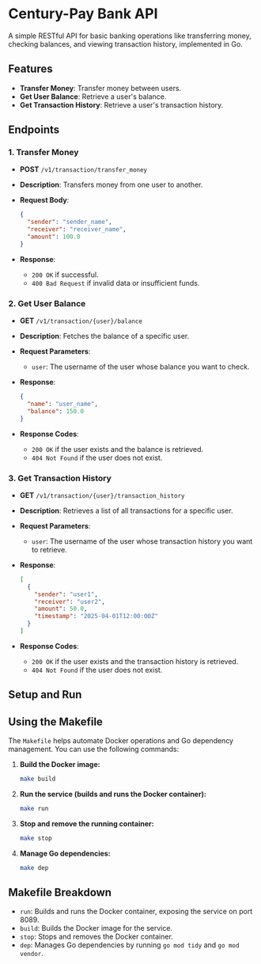 # Century-Pay Bank API

A simple RESTful API for basic banking operations like transferring money, checking balances, and viewing transaction history, implemented in Go.

## Features

-   **Transfer Money**: Transfer money between users.
-   **Get User Balance**: Retrieve a user's balance.
-   **Get Transaction History**: Retrieve a user's transaction history.

## Endpoints

### 1.  **Transfer Money**

-   **POST** `/v1/transaction/transfer_money`
-   **Description**: Transfers money from one user to another.
-   **Request Body**:

    ```json
    {
      "sender": "sender_name",
      "receiver": "receiver_name",
      "amount": 100.0
    }
    ```

-   **Response**:
    -   `200 OK` if successful.
    -   `400 Bad Request` if invalid data or insufficient funds.

### 2.  **Get User Balance**

-   **GET** `/v1/transaction/{user}/balance`
-   **Description**: Fetches the balance of a specific user.
-   **Request Parameters**:
    -   `user`: The username of the user whose balance you want to check.
-   **Response**:

    ```json
    {
      "name": "user_name",
      "balance": 150.0
    }
    ```

-   **Response Codes**:
    -   `200 OK` if the user exists and the balance is retrieved.
    -   `404 Not Found` if the user does not exist.

### 3.  **Get Transaction History**

-   **GET** `/v1/transaction/{user}/transaction_history`
-   **Description**: Retrieves a list of all transactions for a specific user.
-   **Request Parameters**:
    -   `user`: The username of the user whose transaction history you want to retrieve.
-   **Response**:

    ```json
    [
      {
        "sender": "user1",
        "receiver": "user2",
        "amount": 50.0,
        "timestamp": "2025-04-01T12:00:00Z"
      }
    ]
    ```

-   **Response Codes**:
    -   `200 OK` if the user exists and the transaction history is retrieved.
    -   `404 Not Found` if the user does not exist.

## Setup and Run

## Using the Makefile

The `Makefile` helps automate Docker operations and Go dependency management. You can use the following commands:

1.  **Build the Docker image:**

    ```bash
    make build
    ```

2.  **Run the service (builds and runs the Docker container):**

    ```bash
    make run
    ```

3.  **Stop and remove the running container:**

    ```bash
    make stop
    ```

4.  **Manage Go dependencies:**

    ```bash
    make dep
    ```

## Makefile Breakdown

-   `run`: Builds and runs the Docker container, exposing the service on port 8089.
-   `build`: Builds the Docker image for the service.
-   `stop`: Stops and removes the Docker container.
-   `dep`: Manages Go dependencies by running `go mod tidy` and `go mod vendor`.

